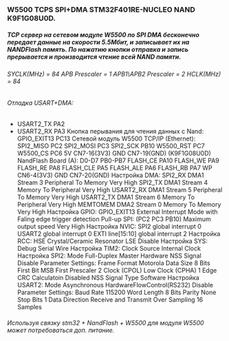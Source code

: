 ### W5500 TCPS SPI+DMA STM32F401RE-NUCLEO NAND K9F1G08U0D.
##### TCP сервер на сетевом модуле W5500 по SPI DMA бесконечно передает данные на скорости 5.5Мбит, и записывает их на NANDFlash память. По нажатию кнопки отправка и запись прерывается и производится чтение всей NAND памяти.
###### SYCLK(MHz) = 84  APB Prescaler = 1  APB1\APB2 Prescaler = 2  HCLK(MHz) = 84
###### Отладка USART+DMA:
  - USART2_TX      PA2
  - USART2_RX      PA3
Кнопка перывания для чтения данных с Nand:
  GPIO_EXIT13    PC13
Сетевой модуль W5500 ТСР/IP (Ethernet):
  SPI2_MISO      PC2
  SPI2_MOSI      PC3
  SPI2_SCK       PB10
  W5500_RST      PC7
  W5500_CS       PC6
  5V             CN7-16(3V3)
  GND            CN7-19(GND)
(K9F1G08U0D) NandFlash Board (A):
  D0-D7          PB0-PB7
  FLASH_CE       PA10
  FLASH_WE       PA9
  FLASH_RE       PA8
  FLASH_CLE      PA5
  FLASH_ALE      PA6
  FLASH_RB       PA7
  WP             CN6-4(3V3)
  GND            CN7-20(GND)
Настройка DMA:
  SPI2_RX    DMA1 Stream 3  Peripheral To Memory  Very High
  SPI2_TX    DMA1 Stream 4  Memory To Peripheral  Very High
  USART2_RX  DMA1 Stream 5  Peripheral To Memory  Very High
  USART2_TX  DMA1 Stream 6  Memory To Peripheral  Very High
  MEMTOMEM   DMA2 Stream 0  Memory To Memory      Very High
Настройка GPIO:
  GPIO_EXIT13  External Interrupt Mode with Faling edge trigger detection  Pull-up
    SPI:
      (PC2 PC3 PB10) Maximum output speed  Very High
Настройка NVIC:
  SPI2              global interrupt  0
  USART2            global interrupt  0
  EXTI line[15:10]  global interrupt  2
Настройка RCC:
  HSE  Crystal/Ceramic Resonator
  LSE  Disable
Настройка SYS:
  Debug  Serial Wire
Настройка TIM2:
  Clock Source  Internal Clock
Настройка SPI2:
  Mode                  Full-Duplex Master
  Hardware NSS Signal   Disable
    Parameter Settings:
      Frame Format      Motorola
      Data Size         8 Bits
      First Bit         MSB First
      Prescaler         2
      Clock (CPOL)      Low
      Clock (CPHA)      1 Edge
      CRC Calculatoin   Disabled
      NSS Signal Type   Software
Настройка USART2:
  Mode                        Asynchronous
  HardwareFlowControl(RS232)  Disable
    Parameter Settings:
      Baud Rate               115200
      Word Length             8 Bits
      Parity                  None
      Stop Bits               1
      Data Direction          Receive and Transmit
      Over Sampling           16 Samples
###### Используя связку stm32 + NandFlash + W5500 для модуля W5500 может потребоваться доп. питание.

